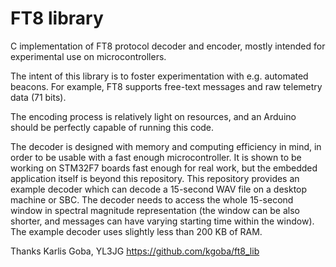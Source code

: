 # FT8 library 

C implementation of FT8 protocol decoder and encoder, mostly intended for experimental use on microcontrollers.

The intent of this library is to foster experimentation with e.g. automated beacons. For example, FT8 supports free-text messages and raw telemetry data (71 bits).

The encoding process is relatively light on resources, and an Arduino should be perfectly capable of running this code.

The decoder is designed with memory and computing efficiency in mind, in order to be usable with a fast enough microcontroller. It is shown to be working on STM32F7 boards fast enough for real work, but the embedded application itself is beyond this repository. This repository provides an example decoder which can decode a 15-second WAV file on a desktop machine or SBC. The decoder needs to access the whole 15-second window in spectral magnitude representation (the window can be also shorter, and messages can have varying starting time within the window). The example decoder uses slightly less than 200 KB of RAM. 

Thanks Karlis Goba, YL3JG https://github.com/kgoba/ft8_lib

